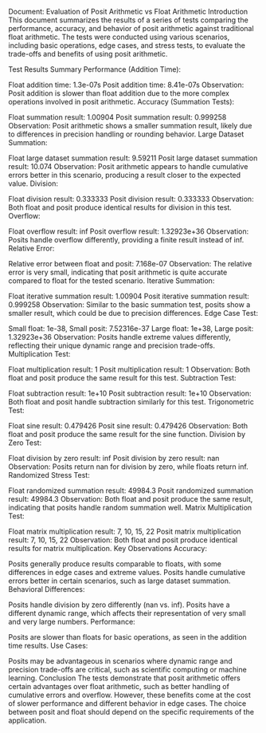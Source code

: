 Document: Evaluation of Posit Arithmetic vs Float Arithmetic
Introduction
This document summarizes the results of a series of tests comparing the performance, accuracy, and behavior of posit arithmetic against traditional float arithmetic. The tests were conducted using various scenarios, including basic operations, edge cases, and stress tests, to evaluate the trade-offs and benefits of using posit arithmetic.

Test Results Summary
Performance (Addition Time):

Float addition time: 1.3e-07s
Posit addition time: 8.41e-07s
Observation: Posit addition is slower than float addition due to the more complex operations involved in posit arithmetic.
Accuracy (Summation Tests):

Float summation result: 1.00904
Posit summation result: 0.999258
Observation: Posit arithmetic shows a smaller summation result, likely due to differences in precision handling or rounding behavior.
Large Dataset Summation:

Float large dataset summation result: 9.59211
Posit large dataset summation result: 10.074
Observation: Posit arithmetic appears to handle cumulative errors better in this scenario, producing a result closer to the expected value.
Division:

Float division result: 0.333333
Posit division result: 0.333333
Observation: Both float and posit produce identical results for division in this test.
Overflow:

Float overflow result: inf
Posit overflow result: 1.32923e+36
Observation: Posits handle overflow differently, providing a finite result instead of inf.
Relative Error:

Relative error between float and posit: 7.168e-07
Observation: The relative error is very small, indicating that posit arithmetic is quite accurate compared to float for the tested scenario.
Iterative Summation:

Float iterative summation result: 1.00904
Posit iterative summation result: 0.999258
Observation: Similar to the basic summation test, posits show a smaller result, which could be due to precision differences.
Edge Case Test:

Small float: 1e-38, Small posit: 7.52316e-37
Large float: 1e+38, Large posit: 1.32923e+36
Observation: Posits handle extreme values differently, reflecting their unique dynamic range and precision trade-offs.
Multiplication Test:

Float multiplication result: 1
Posit multiplication result: 1
Observation: Both float and posit produce the same result for this test.
Subtraction Test:

Float subtraction result: 1e+10
Posit subtraction result: 1e+10
Observation: Both float and posit handle subtraction similarly for this test.
Trigonometric Test:

Float sine result: 0.479426
Posit sine result: 0.479426
Observation: Both float and posit produce the same result for the sine function.
Division by Zero Test:

Float division by zero result: inf
Posit division by zero result: nan
Observation: Posits return nan for division by zero, while floats return inf.
Randomized Stress Test:

Float randomized summation result: 49984.3
Posit randomized summation result: 49984.3
Observation: Both float and posit produce the same result, indicating that posits handle random summation well.
Matrix Multiplication Test:

Float matrix multiplication result: 7, 10, 15, 22
Posit matrix multiplication result: 7, 10, 15, 22
Observation: Both float and posit produce identical results for matrix multiplication.
Key Observations
Accuracy:

Posits generally produce results comparable to floats, with some differences in edge cases and extreme values.
Posits handle cumulative errors better in certain scenarios, such as large dataset summation.
Behavioral Differences:

Posits handle division by zero differently (nan vs. inf).
Posits have a different dynamic range, which affects their representation of very small and very large numbers.
Performance:

Posits are slower than floats for basic operations, as seen in the addition time results.
Use Cases:

Posits may be advantageous in scenarios where dynamic range and precision trade-offs are critical, such as scientific computing or machine learning.
Conclusion
The tests demonstrate that posit arithmetic offers certain advantages over float arithmetic, such as better handling of cumulative errors and overflow. However, these benefits come at the cost of slower performance and different behavior in edge cases. The choice between posit and float should depend on the specific requirements of the application.